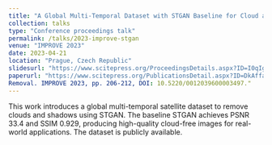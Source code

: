 ```yaml
---
title: "A Global Multi-Temporal Dataset with STGAN Baseline for Cloud and Cloud Shadow Removal"
collection: talks
type: "Conference proceedings talk"
permalink: /talks/2023-improve-stgan
venue: "IMPROVE 2023"
date: 2023-04-21
location: "Prague, Czech Republic"
slidesurl: "https://www.scitepress.org/ProceedingsDetails.aspx?ID=I0qIgd7GGLo=&t=1"  # 如有 PPT 可填
paperurl: "https://www.scitepress.org/PublicationsDetail.aspx?ID=DkAffaHkKcM=&t=1"
Removal. IMPROVE 2023, pp. 206-212, DOI: 10.5220/0012039600003497."
---
```


This work introduces a global multi-temporal satellite dataset to remove clouds and shadows using STGAN. The baseline STGAN achieves PSNR 33.4 and SSIM 0.929, producing high-quality cloud-free images for real-world applications. The dataset is publicly available.
